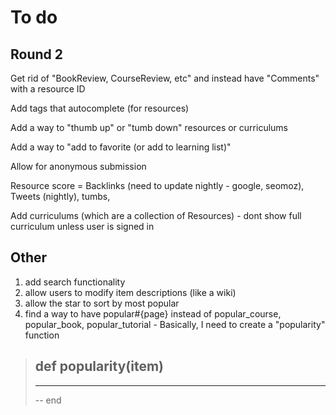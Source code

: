 # To do

## Round 2

Get rid of "BookReview, CourseReview, etc" and instead have "Comments" with a resource ID

Add tags that autocomplete (for resources)

Add a way to "thumb up" or "tumb down" resources or curriculums

Add a way to "add to favorite (or add to learning list)"

Allow for anonymous submission

Resource score = Backlinks (need to update nightly - google, seomoz), Tweets (nightly), tumbs, 

Add curriculums (which are a collection of Resources) - dont show full curriculum unless user is signed in

## Other

1. add search functionality
2. allow users to modify item descriptions (like a wiki)
3. allow the star to sort by most popular
4. find a way to have popular#{page} instead of popular_course, popular_book, popular_tutorial - Basically, I need to create a "popularity" function

> def popularity(item)
> --
> ---
> --
> end